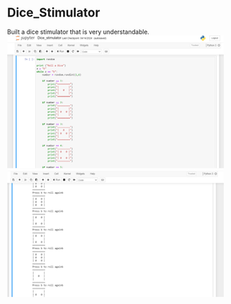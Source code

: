 # Dice_Stimulator
Built a dice stimulator that is very understandable.
![dice1](https://github.com/SonOfGod04/Dice_Stimulator/blob/main/Screenshot%20(93).png)
![dice1](https://github.com/SonOfGod04/Dice_Stimulator/blob/main/Screenshot%20(94).png)
